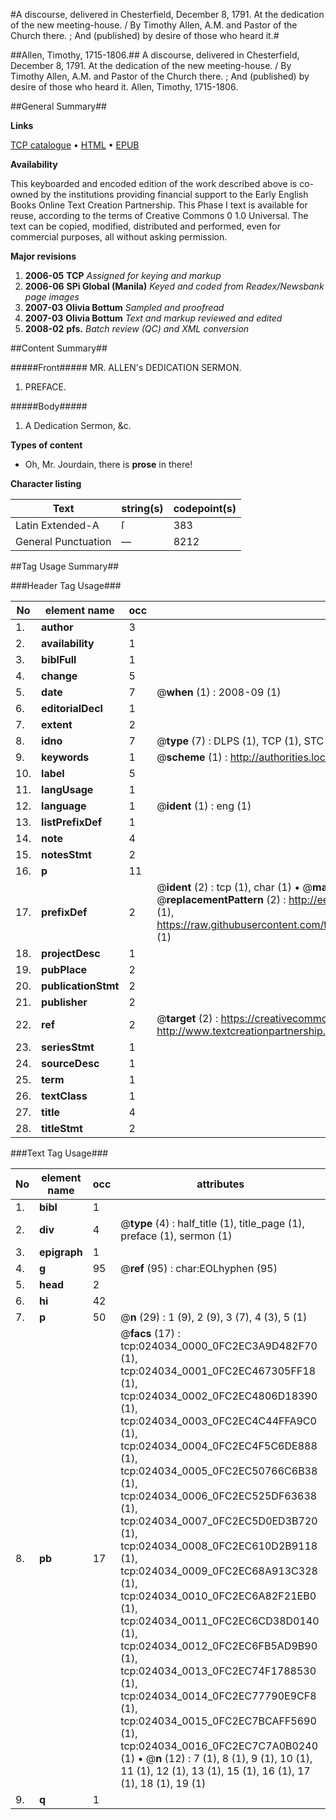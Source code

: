 #A discourse, delivered in Chesterfield, December 8, 1791. At the dedication of the new meeting-house. / By Timothy Allen, A.M. and Pastor of the Church there. ; And (published) by desire of those who heard it.#

##Allen, Timothy, 1715-1806.##
A discourse, delivered in Chesterfield, December 8, 1791. At the dedication of the new meeting-house. / By Timothy Allen, A.M. and Pastor of the Church there. ; And (published) by desire of those who heard it.
Allen, Timothy, 1715-1806.

##General Summary##

**Links**

[TCP catalogue](http://www.ota.ox.ac.uk/tcp/)  • 
[HTML](http://tei.it.ox.ac.uk/tcp/Texts-HTML/free/N18/N18524.html)  • 
[EPUB](http://tei.it.ox.ac.uk/tcp/Texts-EPUB/free/N18/N18524.epub)

**Availability**

This keyboarded and encoded edition of the
	       work described above is co-owned by the institutions
	       providing financial support to the Early English Books
	       Online Text Creation Partnership. This Phase I text is
	       available for reuse, according to the terms of Creative
	       Commons 0 1.0 Universal. The text can be copied,
	       modified, distributed and performed, even for
	       commercial purposes, all without asking permission.

**Major revisions**

1. __2006-05__ __TCP__ *Assigned for keying and markup*
1. __2006-06__ __SPi Global (Manila)__ *Keyed and coded from Readex/Newsbank page images*
1. __2007-03__ __Olivia Bottum__ *Sampled and proofread*
1. __2007-03__ __Olivia Bottum__ *Text and markup reviewed and edited*
1. __2008-02__ __pfs.__ *Batch review (QC) and XML conversion*

##Content Summary##

#####Front#####
MR. ALLEN's DEDICATION SERMON.
1. PREFACE.

#####Body#####

1. A Dedication Sermon, &c.

**Types of content**

  * Oh, Mr. Jourdain, there is **prose** in there!

**Character listing**


|Text|string(s)|codepoint(s)|
|---|---|---|
|Latin Extended-A|ſ|383|
|General Punctuation|—|8212|

##Tag Usage Summary##

###Header Tag Usage###

|No|element name|occ|attributes|
|---|---|---|---|
|1.|__author__|3||
|2.|__availability__|1||
|3.|__biblFull__|1||
|4.|__change__|5||
|5.|__date__|7| @__when__ (1) : 2008-09 (1)|
|6.|__editorialDecl__|1||
|7.|__extent__|2||
|8.|__idno__|7| @__type__ (7) : DLPS (1), TCP (1), STC (2), NOTIS (1), IMAGE-SET (1), EVANS-CITATION (1)|
|9.|__keywords__|1| @__scheme__ (1) : http://authorities.loc.gov/ (1)|
|10.|__label__|5||
|11.|__langUsage__|1||
|12.|__language__|1| @__ident__ (1) : eng (1)|
|13.|__listPrefixDef__|1||
|14.|__note__|4||
|15.|__notesStmt__|2||
|16.|__p__|11||
|17.|__prefixDef__|2| @__ident__ (2) : tcp (1), char (1)  •  @__matchPattern__ (2) : ([0-9\-]+):([0-9IVX]+) (1), (.+) (1)  •  @__replacementPattern__ (2) : http://eebo.chadwyck.com/downloadtiff?vid=$1&page=$2 (1), https://raw.githubusercontent.com/textcreationpartnership/Texts/master/tcpchars.xml#$1 (1)|
|18.|__projectDesc__|1||
|19.|__pubPlace__|2||
|20.|__publicationStmt__|2||
|21.|__publisher__|2||
|22.|__ref__|2| @__target__ (2) : https://creativecommons.org/publicdomain/zero/1.0/ (1), http://www.textcreationpartnership.org/docs/. (1)|
|23.|__seriesStmt__|1||
|24.|__sourceDesc__|1||
|25.|__term__|1||
|26.|__textClass__|1||
|27.|__title__|4||
|28.|__titleStmt__|2||


###Text Tag Usage###

|No|element name|occ|attributes|
|---|---|---|---|
|1.|__bibl__|1||
|2.|__div__|4| @__type__ (4) : half_title (1), title_page (1), preface (1), sermon (1)|
|3.|__epigraph__|1||
|4.|__g__|95| @__ref__ (95) : char:EOLhyphen (95)|
|5.|__head__|2||
|6.|__hi__|42||
|7.|__p__|50| @__n__ (29) : 1 (9), 2 (9), 3 (7), 4 (3), 5 (1)|
|8.|__pb__|17| @__facs__ (17) : tcp:024034_0000_0FC2EC3A9D482F70 (1), tcp:024034_0001_0FC2EC467305FF18 (1), tcp:024034_0002_0FC2EC4806D18390 (1), tcp:024034_0003_0FC2EC4C44FFA9C0 (1), tcp:024034_0004_0FC2EC4F5C6DE888 (1), tcp:024034_0005_0FC2EC50766C6B38 (1), tcp:024034_0006_0FC2EC525DF63638 (1), tcp:024034_0007_0FC2EC5D0ED3B720 (1), tcp:024034_0008_0FC2EC610D2B9118 (1), tcp:024034_0009_0FC2EC68A913C328 (1), tcp:024034_0010_0FC2EC6A82F21EB0 (1), tcp:024034_0011_0FC2EC6CD38D0140 (1), tcp:024034_0012_0FC2EC6FB5AD9B90 (1), tcp:024034_0013_0FC2EC74F1788530 (1), tcp:024034_0014_0FC2EC77790E9CF8 (1), tcp:024034_0015_0FC2EC7BCAFF5690 (1), tcp:024034_0016_0FC2EC7C7A0B0240 (1)  •  @__n__ (12) : 7 (1), 8 (1), 9 (1), 10 (1), 11 (1), 12 (1), 13 (1), 15 (1), 16 (1), 17 (1), 18 (1), 19 (1)|
|9.|__q__|1||
